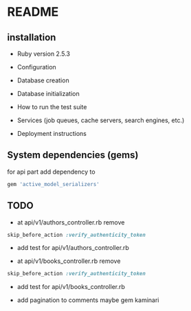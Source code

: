 # README

## installation

* Ruby version 2.5.3

* Configuration

* Database creation

* Database initialization

* How to run the test suite

* Services (job queues, cache servers, search engines, etc.)

* Deployment instructions



## System dependencies (gems)


for api part add dependency to

```ruby
gem 'active_model_serializers'
```


## TODO

* at api/v1/authors_controller.rb remove

```ruby
skip_before_action :verify_authenticity_token
```
* add test for api/v1/authors_controller.rb


* at api/v1/books_controller.rb remove

```ruby
skip_before_action :verify_authenticity_token
```
* add test for api/v1/books_controller.rb

* add pagination to comments maybe gem kaminari
